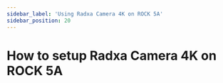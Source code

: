```yaml
---
sidebar_label: 'Using Radxa Camera 4K on ROCK 5A'
sidebar_position: 20
---
```


# How to setup Radxa Camera 4K on ROCK 5A
